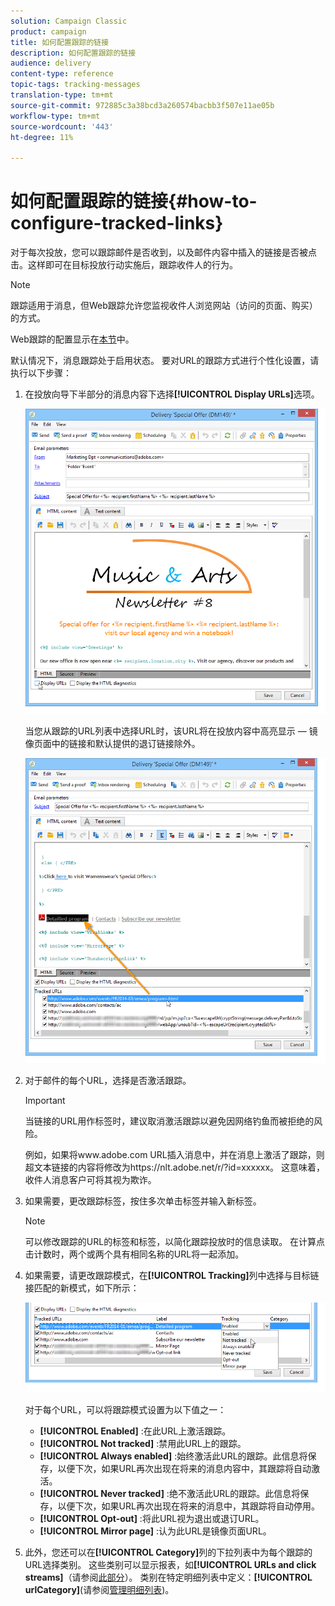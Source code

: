```yaml
---
solution: Campaign Classic
product: campaign
title: 如何配置跟踪的链接
description: 如何配置跟踪的链接
audience: delivery
content-type: reference
topic-tags: tracking-messages
translation-type: tm+mt
source-git-commit: 972885c3a38bcd3a260574bacbb3f507e11ae05b
workflow-type: tm+mt
source-wordcount: '443'
ht-degree: 11%

---
```



# 如何配置跟踪的链接{#how-to-configure-tracked-links}

对于每次投放，您可以跟踪邮件是否收到，以及邮件内容中插入的链接是否被点击。这样即可在目标投放行动实施后，跟踪收件人的行为。

>[!NOTE]
>
>跟踪适用于消息，但Web跟踪允许您监视收件人浏览网站（访问的页面、购买）的方式。
>
>Web跟踪的配置显示在[本节](../../configuration/using/about-web-tracking.md)中。

默认情况下，消息跟踪处于启用状态。 要对URL的跟踪方式进行个性化设置，请执行以下步骤：

1. 在投放向导下半部分的消息内容下选择&#x200B;**[!UICONTROL Display URLs]**&#x200B;选项。

   ![](assets/s_ncs_user_email_del_display_urls.png)

   当您从跟踪的URL列表中选择URL时，该URL将在投放内容中高亮显示 — 镜像页面中的链接和默认提供的退订链接除外。

   ![](assets/s_ncs_user_email_del_show_urls.png)

1. 对于邮件的每个URL，选择是否激活跟踪。

   >[!IMPORTANT]
   >
   >当链接的URL用作标签时，建议取消激活跟踪以避免因网络钓鱼而被拒绝的风险。
   >
   >例如，如果将www.adobe.com URL插入消息中，并在消息上激活了跟踪，则超文本链接的内容将修改为https://nlt.adobe.net/r/?id=xxxxxx。 这意味着，收件人消息客户可将其视为欺诈。

1. 如果需要，更改跟踪标签，按住多次单击标签并输入新标签。

   >[!NOTE]
   >
   >可以修改跟踪的URL的标签和标签，以简化跟踪投放时的信息读取。 在计算点击计数时，两个或两个具有相同名称的URL将一起添加。

1. 如果需要，请更改跟踪模式，在&#x200B;**[!UICONTROL Tracking]**&#x200B;列中选择与目标链接匹配的新模式，如下所示：

   ![](assets/s_ncs_user_select_tracking_mode.png)

   对于每个URL，可以将跟踪模式设置为以下值之一：

   * **[!UICONTROL Enabled]** :在此URL上激活跟踪。
   * **[!UICONTROL Not tracked]** :禁用此URL上的跟踪。
   * **[!UICONTROL Always enabled]** :始终激活此URL的跟踪。此信息将保存，以便下次，如果URL再次出现在将来的消息内容中，其跟踪将自动激活。
   * **[!UICONTROL Never tracked]** :绝不激活此URL的跟踪。此信息将保存，以便下次，如果URL再次出现在将来的消息中，其跟踪将自动停用。
   * **[!UICONTROL Opt-out]** :将此URL视为退出或退订URL。
   * **[!UICONTROL Mirror page]** :认为此URL是镜像页面URL。

1. 此外，您还可以在&#x200B;**[!UICONTROL Category]**&#x200B;列的下拉列表中为每个跟踪的URL选择类别。 这些类别可以显示报表，如&#x200B;**[!UICONTROL URLs and click streams]**（请参阅[此部分](../../reporting/using/reports-on-deliveries.md#urls-and-click-streams)）。 类别在特定明细列表中定义：**[!UICONTROL urlCategory]**(请参阅[管理明细列表](../../platform/using/managing-enumerations.md))。
